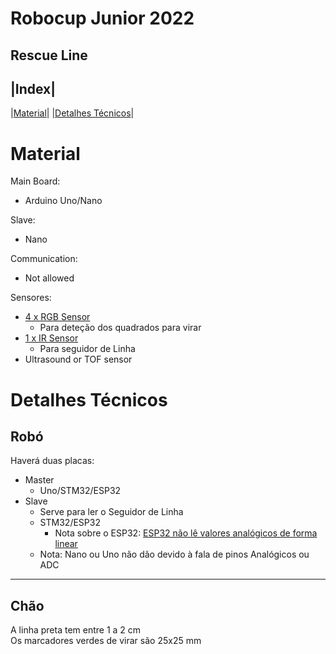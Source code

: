 # Robocup Junior 2022
## Rescue Line

|Index|
------
|[Material](#material)|
|[Detalhes Técnicos](#detalhes-técnicos)|


# Material
Main Board:
* Arduino Uno/Nano

Slave:
* Nano

Communication:
* Not allowed

Sensores:
* [4 x RGB Sensor](https://www.botnroll.com/pt/luz-imagem/423-sensor-de-cor-tcs3200.html)
    * Para deteção dos quadrados para virar
* [1 x IR Sensor](https://www.botnroll.com/pt/infravermelhos/47-seguidor-de-linha-qtr-8a-.html)
    * Para seguidor de Linha
* Ultrasound or TOF sensor

# Detalhes Técnicos
## Robó
Haverá duas placas:
* Master
    * Uno/STM32/ESP32
* Slave
    * Serve para ler o Seguidor de Linha
    * STM32/ESP32
        * Nota sobre o ESP32: [ESP32 não lê valores analógicos de forma linear](https://www.esp32.com/viewtopic.php?t=2881)
    * Nota: Nano ou Uno não dão devido à fala de pinos Analógicos ou ADC
    
----------
## Chão
A linha preta tem entre 1 a 2 cm  
Os marcadores verdes de virar são 25x25 mm

